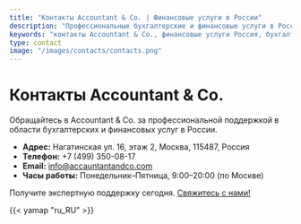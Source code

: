 ```yaml
---
title: "Контакты Accountant & Co. | Финансовые услуги в России"
description: "Профессиональные бухгалтерские и финансовые услуги в России. Свяжитесь с Accountant & Co.: +7 (499) 350-08-17, info@accauntantandco.com"
keywords: "контакты Accountant & Co., финансовые услуги Россия, бухгалтерская поддержка Россия"
type: contact
image: "/images/contacts/contacts.png"
---
```


# Контакты Accountant & Co.

Обращайтесь в Accountant & Co. за профессиональной поддержкой в области бухгалтерских и финансовых услуг в России.

- **Адрес:** Нагатинская ул. 16, этаж 2, Москва, 115487, Россия
- **Телефон:** +7 (499) 350-08-17
- **Email:** info@accauntantandco.com
- **Часы работы:** Понедельник–Пятница, 9:00–20:00 (по Москве)

Получите экспертную поддержку сегодня. [Свяжитесь с нами!](/ru/contacts/)

{{< yamap "ru_RU" >}}
